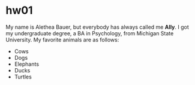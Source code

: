 # hw01

My name is Alethea Bauer, but everybody has always called me **Ally**.  I got my undergraduate degree, a BA in Psychology, from Michigan State University.  My favorite animals are as follows:

* Cows
* Dogs
* Elephants
* Ducks
* Turtles

